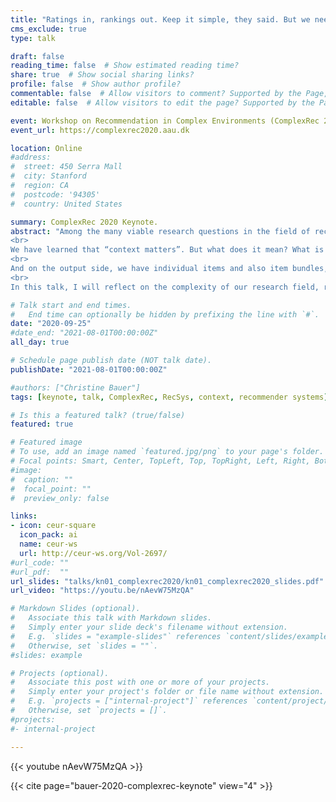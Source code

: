 ```yaml
---
title: "Ratings in, rankings out. Keep it simple, they said. But we need more than that."
cms_exclude: true
type: talk

draft: false
reading_time: false  # Show estimated reading time?
share: true  # Show social sharing links?
profile: false  # Show author profile?
commentable: false  # Allow visitors to comment? Supported by the Page, Post, and Docs content types.
editable: false  # Allow visitors to edit the page? Supported by the Page, Post, and Docs content types.

event: Workshop on Recommendation in Complex Environments (ComplexRec 2020)
event_url: https://complexrec2020.aau.dk

location: Online
#address:
#  street: 450 Serra Mall
#  city: Stanford
#  region: CA
#  postcode: '94305'
#  country: United States

summary: ComplexRec 2020 Keynote.
abstract: "Among the many viable research questions in the field of recommender systems, a frequently addressed problem is to accurately predict the relevance of individual items to users, with the goal of presenting the assumedly most relevant ones as recommendations. Typically, we have users’ (explicit or implicit) ratings as input and rankings of items as output. Complex enough, yet too simplistic to reflect reality and indeed meet the various demands in practice.
<br>
We have learned that “context matters”. But what does it mean? What is the context that matters? And how do we get the relevant signals?  It is more than what we currently ascribe to and reflect in what we call “context-aware recommender systems”. Let’s have a view to related fields that deal with context as deeply complex input.
<br>
And on the output side, we have individual items and also item bundles, complementaries, sequences, repeated recommendations, etc. What do we actually want to present? And how? For who? And why? A ranked list as output may seem like an appropriate one-size-fits-all solution, does it?
<br>
In this talk, I will reflect on the complexity of our research field, reach out to related fields such as context-aware computing and pervasive advertising for inspiration, and I will raise a lot of questions that have yet to be answered."

# Talk start and end times.
#   End time can optionally be hidden by prefixing the line with `#`.
date: "2020-09-25"
#date_end: "2021-08-01T00:00:00Z"
all_day: true

# Schedule page publish date (NOT talk date).
publishDate: "2021-08-01T00:00:00Z"

#authors: ["Christine Bauer"]
tags: [keynote, talk, ComplexRec, RecSys, context, recommender systems]

# Is this a featured talk? (true/false)
featured: true

# Featured image
# To use, add an image named `featured.jpg/png` to your page's folder. 
# Focal points: Smart, Center, TopLeft, Top, TopRight, Left, Right, BottomLeft, Bottom, BottomRight.
#image:
#  caption: ""
#  focal_point: ""
#  preview_only: false

links:
- icon: ceur-square
  icon_pack: ai
  name: ceur-ws
  url: http://ceur-ws.org/Vol-2697/
#url_code: ""
#url_pdf:  ""
url_slides: "talks/kn01_complexrec2020/kn01_complexrec2020_slides.pdf"
url_video: "https://youtu.be/nAevW75MzQA"

# Markdown Slides (optional).
#   Associate this talk with Markdown slides.
#   Simply enter your slide deck's filename without extension.
#   E.g. `slides = "example-slides"` references `content/slides/example-slides.md`.
#   Otherwise, set `slides = ""`.
#slides: example

# Projects (optional).
#   Associate this post with one or more of your projects.
#   Simply enter your project's folder or file name without extension.
#   E.g. `projects = ["internal-project"]` references `content/project/deep-learning/index.md`.
#   Otherwise, set `projects = []`.
#projects:
#- internal-project

---
```


{{< youtube nAevW75MzQA >}}
<br>

{{< cite page="bauer-2020-complexrec-keynote" view="4" >}}
